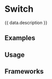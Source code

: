 <script setup>
  import Vue from './vue.md';
  import React from './react.md';
  import Android from './android.md';
  import iOS from './ios.md';
  import data from './data.json';
  import { mapFrameworkStatuses } from '../utils.js';
</script>

# Switch
{{ data.description }}

<components-status v-bind="mapFrameworkStatuses(data.frameworks)" />

## Examples
<ThemeSwitcher />
<switch-example />

## Usage

<component-design-guidelines name="Warp - Components / Switch" link="https://www.figma.com/design/oHBCzDdJxHQ6fmFLYWUltf/
WARP---Components-2.0?m=auto&node-id=7865-20984&t=381wrlkzoSir9LSh-1" />

<component-questions />

## Frameworks

<tabs-content>
  <template #react>
    <react />
  </template>
  <template #vue>
    <vue />
  </template>
  <template #android>
    <android />
  </template>
    <template #iOS>
    <iOS />
  </template>
</tabs-content>
